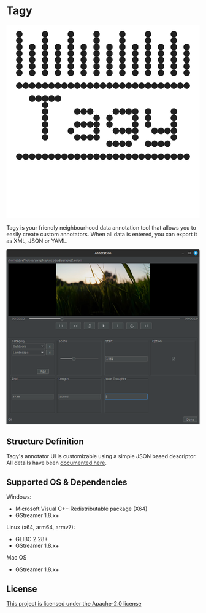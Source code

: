 # Tagy

![Logo](https://raw.githubusercontent.com/SG-O/tagy/3d13fbaeea58627aa1f291a99f05f6db6e6d463e/doc/tagy.svg)

Tagy is your friendly neighbourhood data annotation tool that allows you to easily create custom annotators.
When all data is entered, you can export it as XML, JSON or YAML.

![Output](https://raw.githubusercontent.com/SG-O/tagy/master/doc/example01.png "Output")

## Structure Definition

Tagy's annotator UI is customizable using a simple JSON based descriptor. 
All details have been [documented here](https://github.com/SG-O/tagy/blob/master/doc/StructureDefinition.md).

## Supported OS & Dependencies

Windows:

- Microsoft Visual C++ Redistributable package (X64)
- GStreamer 1.8.x+

Linux (x64, arm64, armv7):

- GLIBC 2.28+
- GStreamer 1.8.x+

Mac OS

- GStreamer 1.8.x+

## License

[This project is licensed under the Apache-2.0 license](https://github.com/SG-O/tagy/blob/master/LICENSE)

